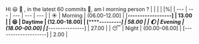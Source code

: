 Hi :smiley: :wave:   , in the latest 60 commits :bug:, am I morning person ? 
| | | | |%|
| --- | --- | --- | --- | --- |
| :sunny: | Morning | (06.00-12.00] | [**------------------] | 13.00 |
| :satisfied: | Daytime | (12.00-18.00] | [***********---------] | 58.00 |
| :moon: | Evening | (18.00-00.00] | [*****---------------] | 27.00 |
| :sleeping: | Night | (00.00-06.00] | [--------------------] | 2.00 |

